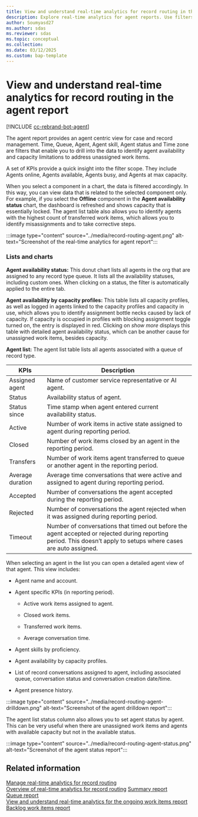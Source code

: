 ```yaml
---
title: View and understand real-time analytics for record routing in the agent report
description: Explore real-time analytics for agent reports. Use filters and KPIs to manage agent performance and address capacity limitations.
author: Soumyasd27
ms.author: sdas
ms.reviewer: sdas
ms.topic: conceptual
ms.collection: 
ms.date: 03/12/2025
ms.custom: bap-template
---
```


# View and understand real-time analytics for record routing in the agent report

[!INCLUDE [cc-rebrand-bot-agent](../../includes/cc-rebrand-bot-agent.md)]

The agent report provides an agent centric view for case and record
management. Time, Queue, Agent, Agent skill, Agent status and Time zone
are filters that enable you to drill into the data to identify agent
availability and capacity limitations to address unassigned work
items.  

A set of KPIs provide a quick insight into the filter scope. They
include Agents online, Agents available, Agents busy, and Agents at max
capacity.  

When you select a component in a chart, the data is filtered
accordingly. In this way, you can view data that is related to the
selected component only. For example, if you select the **Offline** component
in the **Agent availability status** chart, the dashboard is refreshed
and shows capacity that is essentially locked. The agent list table also
allows you to identify agents with the highest count of transferred work
items, which allows you to identify misassignments and to take
corrective steps.  

:::image type="content" source="../media/record-routing-agent.png" alt-text="Screenshot of the real-time analytics for agent report":::

### Lists and charts 

**Agent availability status:** This donut chart lists all agents in the
org that are assigned to any record type queue. It lists all the
availability statuses, including custom ones. When clicking on a status,
the filter is automatically applied to the entire tab. 

**Agent availability by capacity profiles:** This table lists all
capacity profiles, as well as logged in agents linked to the capacity
profiles and capacity in use, which allows you to identify assignment
bottle necks caused by lack of capacity. If capacity is occupied in
profiles with blocking assignment toggle turned on, the entry is
displayed in red. Clicking on *show more* displays this table with
detailed agent availability status, which can be another cause for
unassigned work items, besides capacity.

**Agent list:** The agent list table lists all agents associated with a
queue of record type.


|KPIs | Description  |
|---------|---------|
|Assigned agent   |   Name of customer service representative or AI agent.       |
|Status    |      Availability status of agent.     |
|Status since    |    Time stamp when agent entered current availability status.      |
|Active   |   Number of work items in active state assigned to agent during reporting period.       |
|Closed    |   Number of work items closed by an agent in the reporting period.       |
|Transfers    |   Number of work items agent transferred to queue or another agent in the reporting period.       |
|Average duration     | Average time conversations that were active and assigned to agent during reporting period.         |
|Accepted    | Number of conversations the agent accepted during the reporting period.         |
|Rejected    | Number of conversations the agent rejected when it was assigned during reporting period.         |
|Timeout     |   Number of conversations that timed out before the agent accepted or rejected during reporting period. This doesn’t apply to setups where cases are auto assigned.       |

When selecting an agent in the list you can open a detailed agent view
of that agent. This view includes:

- Agent name and account.

- Agent specific KPIs (in reporting period).

  - Active work items assigned to agent.

  - Closed work items.

  - Transferred work items.

  - Average conversation time.

- Agent skills by proficiency.

- Agent availability by capacity profiles.

- List of record conversations assigned to agent, including associated
  queue, conversation status and conversation creation date/time.

- Agent presence history.

:::image type="content" source="../media/record-routing-agent-drilldown.png" alt-text="Screenshot of the agent drilldown report":::

The agent list status column also allows you to set agent status by
agent. This can be very useful when there are unassigned work items and
agents with available capacity but not in the available status.

:::image type="content" source="../media/record-routing-agent-status.png" alt-text="Screenshot of the agent status report":::

## Related information

[Manage real-time analytics for record routing](../administer/enable-record-routing.md#manage-real-time-analytics-for-record-routing)  
[Overview of real-time analytics for record routing](rr-overview.md#overview-of-real-time-analytics-for-record-routing)
[Summary report](../use/rr-summary.md#view-and-understand-real-time-analytics-for-the-summary-report)  
[Queue report](../use/rr-queue.md#view-and-understand-real-time-analytics-for-the-queue-report)  
[View and understand real-time analytics for the ongoing work items report](rr-ongoingworkitems.md#view-and-understand-real-time-analytics-for-the-ongoing-work-items-report)  
[Backlog work items report](../use/rr-backlogitems.md#view-and-understand-real-time-analytics-for-the-backlog-work-items-report) 


